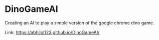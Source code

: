 # DinoGameAI
Creating an AI to play a simple version of the google chrome dino game.

Link:
https://abhilol123.github.io/DinoGameAI/
